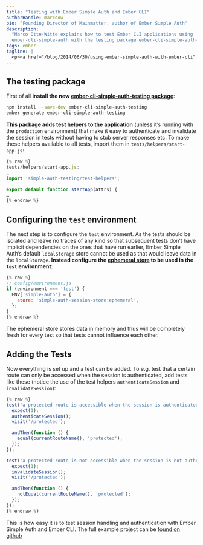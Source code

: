 ```yaml
---
title: "Testing with Ember Simple Auth and Ember CLI"
authorHandle: marcoow
bio: "Founding Director of Mainmatter, author of Ember Simple Auth"
description:
  "Marco Otte-Witte explains how to test Ember CLI applications using
  ember-cli-simple-auth with the testing package ember-cli-simple-auth-testing."
tags: ember
tagline: |
  <p><a href="/blog/2014/06/30/using-ember-simple-auth-with-ember-cli" title="Using Ember Simple Auth with ember-cli">The last blog post</a> showed how to use <a href="https://github.com/mainmatter/ember-simple-auth">Ember Simple Auth</a> with <a href="https://github.com/ember-cli/ember-cli">Ember CLI</a> to implement session handling and authentication. <strong>This post shows how to test that code</strong>.</p>
---
```


## The testing package

First of all **install the new
[ember-cli-simple-auth-testing package](https://www.npmjs.com/package/ember-cli-simple-auth-testing)**:

```bash
npm install --save-dev ember-cli-simple-auth-testing
ember generate ember-cli-simple-auth-testing
```

**This package adds test helpers to the application** (unless it’s running with
the `production` environment) that make it easy to authenticate and invalidate
the session in tests without having to stub server responses etc. To make these
helpers available to all tests, import them in `tests/helpers/start-app.js`:

```js
{% raw %}
tests/helpers/start-app.js:
…
import 'simple-auth-testing/test-helpers';

export default function startApp(attrs) {
…
{% endraw %}
```

## Configuring the `test` environment

The next step is to configure the `test` environment. As the tests should be
isolated and leave no traces of any kind so that subsequent tests don’t have
implicit dependencies on the ones that have run earlier, Ember Simple Auth’s
default `localStorage` store cannot be used as that would leave data in the
`localStorage`. **Instead configure the
[ephemeral store](http://ember-simple-auth.com/api/classes/EphemeralStore.html)
to be used in the `test` environment**:

```js
{% raw %}
// config/environment.js
if (environment === 'test') {
  ENV['simple-auth'] = {
    store: 'simple-auth-session-store:ephemeral',
  };
}
{% endraw %}
```

The ephemeral store stores data in memory and thus will be completely fresh for
every test so that tests cannot influence each other.

## Adding the Tests

Now everything is set up and a test can be added. To e.g. test that a certain
route can only be accessed when the session is authenticated, add tests like
these (notice the use of the test helpers `authenticateSession` and
`invalidateSession`):

```js
{% raw %}
test('a protected route is accessible when the session is authenticated', function () {
  expect(1);
  authenticateSession();
  visit('/protected');

  andThen(function () {
    equal(currentRouteName(), 'protected');
  });
});

test('a protected route is not accessible when the session is not authenticated', function () {
  expect(1);
  invalidateSession();
  visit('/protected');

  andThen(function () {
    notEqual(currentRouteName(), 'protected');
  });
});
{% endraw %}
```

This is how easy it is to test session handling and authentication with Ember
Simple Auth and Ember CLI. The full example project can be
[found on github](https://github.com/mainmatter/ember-simple-auth-example)

